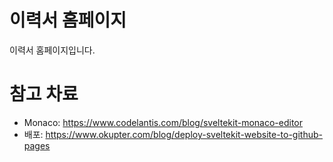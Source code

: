 # 이력서 홈페이지

이력서 홈페이지입니다.

# 참고 차료
- Monaco: https://www.codelantis.com/blog/sveltekit-monaco-editor
- 배포: https://www.okupter.com/blog/deploy-sveltekit-website-to-github-pages
